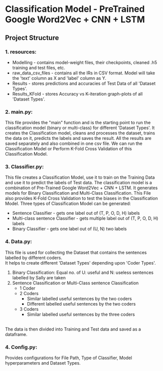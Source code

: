# Classification Model - PreTrained Google Word2Vec + CNN + LSTM

## Project Structure

### 1. resources:
- Modelling - contains model-weight files, their checkpoints, cleaned .h5 training and test files, etc.
- raw_data_csv_files - contains all the IRs in CSV format. Model will take the 'text' column as X and 'label' column as Y.
- Results - stores predictions and accuracies of Test Data of all 'Dataset Types'.
- Results_KFold - stores Accuracy vs K-iteration graph-plots of all 'Dataset Types'.

### 2. main.py:
This file provides the "main" function and is the starting point to run the classification model (binary or multi-class) for different 'Dataset Types'. It creates the Classification model, cleans and processes the dataset, trains the data on it, predicts the labels and saves the result. All the results are saved separately and also combined in one csv file. We can run the Classification Model or Perform K-Fold Cross Validation of this Classification Model.

### 3. Classifier.py:
This file creates a Classification Model, use it to train on the Training Data and use it to predict the labels of Test data.
The classification model is a combination of Pre-Trained Google Word2Vec + CNN + LSTM. It generates models for Binary Classification and Multi-Class Classification.
This File also provides K-Fold Cross Validation to test the biases in the Classification Model.
Three types of Classification Model can be generated:
- Sentence Classifier - gets one label out of (T, P, O, D, H) labels
- Multi-class sentence Classifier - gets multiple label out of (T, P, O, D, H) labels
- Binary Classifier - gets one label out of (U, N) two labels

### 4. Data.py:
This file is used for collecting the Dataset that contains the sentences labelled
by different coders. <br>
It helps to create different 'Dataset Types' depending upon 'Coder Types'.
1. Binary Classification: Equal no. of U: useful and N: useless sentences labelled by Sally are taken
2. Sentence Classification or Multi-Class sentence Classification
    - 1 Coder
    - 2 Coders
        - Similar labelled useful sentences by the two coders
        - Different labelled useful sentences  by the two coders
    - 3 Coders
        - Similar labelled useful sentences by the three coders
    <br>
The data is then divided into Training and Test data and saved as a dataframe.

### 4. Config.py: 
Provides configurations for File Path, Type of Classifier, Model hyperparameters and Dataset Types.
